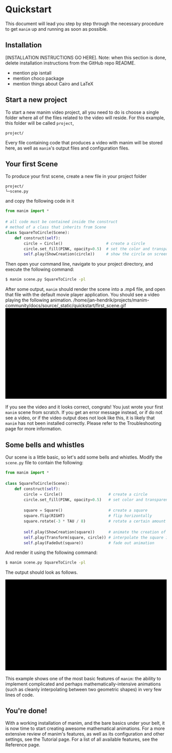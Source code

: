 # Quickstart


This document will lead you step by step through the necessary procedure to get
`manim` up and running as soon as possible.


## Installation

[INSTALLATION INSTRUCTIONS GO HERE]. Note: when this section is done, delete
installation instructions from the GitHub repo README.

+ mention pip isntall
+ mention choco package
+ mention things about Cairo and LaTeX


## Start a new project

To start a new manim video project, all you need to do is choose a single
folder where all of the files related to the video will reside.  For this
example, this folder will be called `project`,

```
project/
```

Every file containing code that produces a video with manim will be stored
here, as well as `manim`'s output files and configuration files.


## Your first Scene

To produce your first scene, create a new file in your project folder

```
project/
└─scene.py
```

and copy the following code in it

```python
from manim import *

# all code must be contained inside the construct
# method of a class that inherits from Scene
class SquareToCircle(Scene):
    def construct(self):
        circle = Circle()                   # create a circle
        circle.set_fill(PINK, opacity=0.5)  # set the color and transparency
        self.play(ShowCreation(circle))     # show the circle on screen
```

Then open your command line, navigate to your project directory, and execute
the following command:

```bash
$ manim scene.py SquareToCircle -pl
```

After some output, `manim` should render the scene into a .mp4 file, and open
that file with the default movie player application.  You should see a video
playing the following animation.
/home/jan-hendrik/projects/manim-community/docs/source/_static/quickstart/first_scene.gif
![first scene output](../_static/quickstart/first_scene.gif)

If you see the video and it looks correct, congrats! You just wrote your first
`manim` scene from scratch.  If you get an error message instead, or if do not
see a video, or if the video output does not look like this, it is likely that
`manim` has not been installed correctly. Please refer to the Troubleshooting
page for more information.

## Some bells and whistles

Our scene is a little basic, so let's add some bells and whistles.  Modify the
`scene.py` file to contain the following:

```python
from manim import *

class SquareToCircle(Scene):
    def construct(self):
        circle = Circle()                    # create a circle
        circle.set_fill(PINK, opacity=0.5)   # set color and transparency

        square = Square()                    # create a square
        square.flip(RIGHT)                   # flip horizontally
        square.rotate(-3 * TAU / 8)          # rotate a certain amount

        self.play(ShowCreation(square))      # animate the creation of the square
        self.play(Transform(square, circle)) # interpolate the square into the circle
        self.play(FadeOut(square))           # fade out animation
```

And render it using the following command:

```bash
$ manim scene.py SquareToCircle -pl
```

The output should look as follows.

![second scene output](../_static/quickstart/second_scene.gif)

This example shows one of the most basic features of `manim`: the ability to
implement complicated and perhaps mathematically-intensive animations (such as
cleanly interpolating between two geometric shapes) in very few lines of code.


## You're done!

With a working installation of manim, and the bare basics under your belt, it
is now time to start creating awesome mathematical animations.  For a more
extensive review of manim's features, as well as its configuration and other
settings, see the Tutorial page.  For a list of all available features, see the
Reference page.
